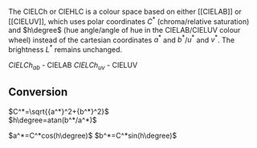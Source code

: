 The CIELCh or CIEHLC is a colour space based on either [[CIELAB]] or [[CIELUV]], which uses polar coordinates $C^*$ (chroma/relative saturation) and $h\degree$ (hue angle/angle of hue in the CIELAB/CIELUV colour wheel) instead of the cartesian coordinates $a^*$ and $b^*$/$u^*$ and $v^*$. The brightness $L^*$ remains unchanged.

$CIELCh_{ab}$ - CIELAB
$CIELCh_{uv}$ - CIELUV

## Conversion

$C^*=\sqrt{{a^*}^2+{b^*}^2}$  
$h\degree=atan(b^*/a^*)$ 

$a^*=C^*cos(h\degree)$ 
$b^*=C^*sin(h\degree)$
